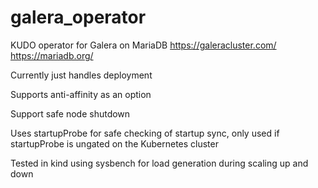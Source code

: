 # galera_operator

KUDO operator for Galera on MariaDB
https://galeracluster.com/
https://mariadb.org/

Currently just handles deployment

Supports anti-affinity as an option

Support safe node shutdown

Uses startupProbe for safe checking of startup sync, only used if startupProbe is ungated on the Kubernetes cluster

Tested in kind using sysbench for load generation during scaling up and down
